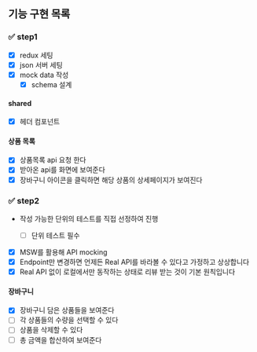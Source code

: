 ## 기능 구현 목록

### ✅ step1

- [x] redux 세팅
- [x] json 서버 세팅
- [x] mock data 작성
  - [x] schema 설계

#### shared

- [x] 헤더 컴포넌트

#### 상품 목록

- [x] 상품목록 api 요청 한다
- [x] 받아온 api를 화면에 보여준다
- [x] 장바구니 아이콘을 클릭하면 해당 상품의 상세페이지가 보여진다

### ✅ step2

- 작성 가능한 단위의 테스트를 직접 선정하여 진행

  - [ ] 단위 테스트 필수

- [x] MSW를 활용해 API mocking
- [x] Endpoint만 변경하면 언제든 Real API를 바라볼 수 있다고 가정하고 상상합니다
- [x] Real API 없이 로컬에서만 동작하는 상태로 리뷰 받는 것이 기본 원칙입니다

#### 장바구니

- [x] 장바구니 담은 상품들을 보여준다
- [ ] 각 상품들의 수량을 선택할 수 있다
- [ ] 상품을 삭제할 수 있다
- [ ] 총 금액을 합산하여 보여준다
